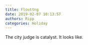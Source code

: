 ```yaml
---
title: Flouttng
date: 2019-02-07 10:13:57
authors: Ripp
categories: Holiday
---
```


 The city judge is catalyst.
It looks like.